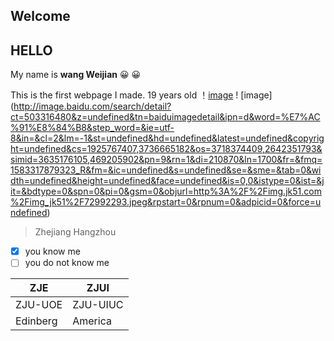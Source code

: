 ## Welcome 
## HELLO 
My name is **wang Weijian** :grinning: :grinning:

This is the first webpage I made.
19 years old
！[image](https://octodex.github.com/images/yaktocat.png)
! [image] (http://image.baidu.com/search/detail?ct=503316480&z=undefined&tn=baiduimagedetail&ipn=d&word=%E7%AC%91%E8%84%B8&step_word=&ie=utf-8&in=&cl=2&lm=-1&st=undefined&hd=undefined&latest=undefined&copyright=undefined&cs=1925767407,3736665182&os=3718374409,2642351793&simid=3635176105,469205902&pn=9&rn=1&di=210870&ln=1700&fr=&fmq=1583317879323_R&fm=&ic=undefined&s=undefined&se=&sme=&tab=0&width=undefined&height=undefined&face=undefined&is=0,0&istype=0&ist=&jit=&bdtype=0&spn=0&pi=0&gsm=0&objurl=http%3A%2F%2Fimg.jk51.com%2Fimg_jk51%2F72992293.jpeg&rpstart=0&rpnum=0&adpicid=0&force=undefined)
> Zhejiang 
Hangzhou
- [x] you know me
- [ ] you do not know me

ZJE | ZJUI
----------|----------
ZJU-UOE| ZJU-UIUC
Edinberg | America
 


